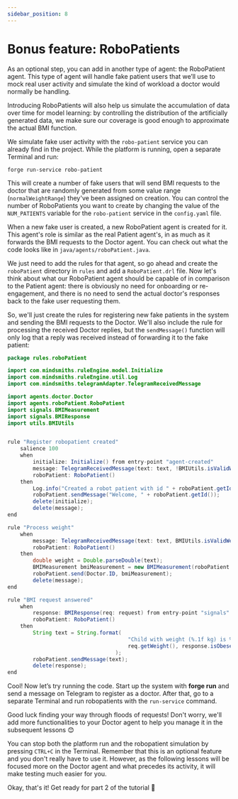 ```yaml
---
sidebar_position: 8
---
```


# Bonus feature: RoboPatients

As an optional step, you can add in another type of agent: the RoboPatient agent.
This type of agent will handle fake patient users that we’ll use to mock real user activity and simulate the kind of workload a doctor would normally be handling.

Introducing RoboPatients will also help us simulate the accumulation of data over time for model learning: 
by controlling the distribution of the artificially generated data, we make sure our coverage is good enough to approximate the actual BMI function. 

We simulate fake user activity with the `robo-patient` service you can already find in the project. 
While the platform is running, open a separate Terminal and run:
```console
forge run-service robo-patient
```
This will create a number of fake users that will send BMI requests to the doctor that are randomly generated from some value range (`normalWeightRange`) they've been assigned on creation.
You can control the number of RoboPatients you want to create by changing the value of the `NUM_PATIENTS` variable for the `robo-patient` service in the `config.yaml` file. 

When a new fake user is created, a new RoboPatient agent is created for it. This agent's role is similar as the real Patient agent's, in as much as it forwards the BMI requests to the Doctor agent. You can check out what the code looks like in `java/agents/roboPatient.java`.

We just need to add the rules for that agent, so go ahead and create the `roboPatient` directory in `rules` and add a `RoboPatient.drl` file. Now let's think about what our RoboPatient agent should be capable of in comparison to the Patient agent: 
 there is obviously no need for onboarding or re-engagement, and there is no need to send the actual doctor's responses back to the fake user requesting them.

So, we'll just create the rules for registering new fake patients in the system and sending the BMI requests to the Doctor. 
We'll also include the rule for processing the received Doctor replies, but the `sendMessage()` function will only log that a reply was received instead of forwarding it to the fake patient:

```java title="rules/roboPatient/RoboPatient.drl"
package rules.roboPatient

import com.mindsmiths.ruleEngine.model.Initialize
import com.mindsmiths.ruleEngine.util.Log
import com.mindsmiths.telegramAdapter.TelegramReceivedMessage

import agents.doctor.Doctor
import agents.roboPatient.RoboPatient
import signals.BMIMeasurement
import signals.BMIResponse
import utils.BMIUtils


rule "Register robopatient created"
    salience 100
    when
        initialize: Initialize() from entry-point "agent-created"
        message: TelegramReceivedMessage(text: text, !BMIUtils.isValidWeight(text)) from entry-point "signals"
        roboPatient: RoboPatient()
    then
        Log.info("Created a robot patient with id " + roboPatient.getId());
        roboPatient.sendMessage("Welcome, " + roboPatient.getId());
        delete(initialize);
        delete(message);
end

rule "Process weight"
    when
        message: TelegramReceivedMessage(text: text, BMIUtils.isValidWeight(text)) from entry-point "signals"
        roboPatient: RoboPatient()
    then
        double weight = Double.parseDouble(text);
        BMIMeasurement bmiMeasurement = new BMIMeasurement(roboPatient.getAge(), weight, roboPatient.getHeight());
        roboPatient.send(Doctor.ID, bmiMeasurement);
        delete(message);
end

rule "BMI request answered"
    when
        response: BMIResponse(req: request) from entry-point "signals"
        roboPatient: RoboPatient()
    then
        String text = String.format(
                                      "Child with weight (%.1f kg) is %s",
                                      req.getWeight(), response.isObese() ? "obese" : "not obese"
                                  );
        roboPatient.sendMessage(text);
        delete(response);
end
```

Cool! Now let’s try running the code. 
Start up the system with **forge run** and send a message on Telegram to register as a doctor. After that, go to a separate Terminal and run robopatients with the `run-service` command.

Good luck finding your way through floods of requests! Don't worry, we'll add more functionalities to your Doctor agent to help you manage it in the subsequent lessons 😊

You can stop both the platform run and the robopatient simulation by pressing `CTRL+C` in the Terminal. 
Remember that this is an optional feature and you don't really have to use it. 
However, as the following lessons will be focused more on the Doctor agent and what precedes its activity, it will make testing much easier for you.

Okay, that's it! Get ready for part 2 of the tutorial 💪